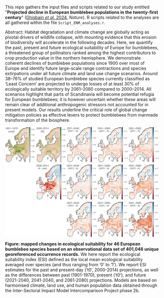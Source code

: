 This repo gathers the input files and scripts related to our study entitled "**Projected decline in European bumblebee populations in the twenty-first century**" ([Ghisbain *et al*. 2024](https://www.nature.com/articles/s41586-023-06471-0), *Nature*). R scripts related to the analyses are all gathered within the file `Script_ENM_analyses.r`.

Abstract: Habitat degradation and climate change are globally acting as pivotal drivers of wildlife collapse, with mounting evidence that this erosion of biodiversity will accelerate in the following decades. Here, we quantify the past, present and future ecological suitability of Europe for bumblebees, a threatened group of pollinators ranked among the highest contributors to crop production value in the northern hemisphere. We demonstrate coherent declines of bumblebee populations since 1900 over most of Europe and identify future large-scale range contractions and species extirpations under all future climate and land use change scenarios. Around 38–76% of studied European bumblebee species currently classified as ‘Least Concern’ are projected to undergo losses of at least 30% of ecologically suitable territory by 2061–2080 compared to 2000–2014. All scenarios highlight that parts of Scandinavia will become potential refugia for European bumblebees; it is however uncertain whether these areas will remain clear of additional anthropogenic stressors not accounted for in present models. Our results underline the critical role of global change mitigation policies as effective levers to protect bumblebees from manmade transformation of the biosphere.

<img src="Scripts_&_data/Figure_1_100923.png" align="center" alt="" />

**Figure: mapped changes in ecological suitability for 46 European bumblebee species based on an observational data set of 401,046 unique georeferenced occurrence records.** We here report the ecological suitability index (ESI) defined as the local mean ecological suitability averaged over species (and thus ranging from ‘0’ to ‘1’). We report ESI estimates for the past and present-day (‘t0’, 2000-2014) projections, as well as the differences between past (1901-1970), present (‘t0’), and future (2021-2040, 2041-2040, and 2061-2080) projections. Models are based on harmonised climate, land use, and human population data obtained through the Inter-Sectoral Impact Model Intercomparison Project phase 2b.
